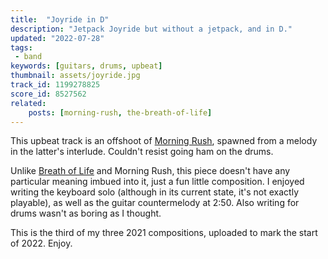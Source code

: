```yaml
---
title:  "Joyride in D"
description: "Jetpack Joyride but without a jetpack, and in D."
updated: "2022-07-28"
tags:
 - band
keywords: [guitars, drums, upbeat]
thumbnail: assets/joyride.jpg
track_id: 1199278825
score_id: 8527562
related:
    posts: [morning-rush, the-breath-of-life]
---
```


This upbeat track is an offshoot of [Morning Rush](/posts/morning-rush/), spawned from a melody in the latter's interlude. Couldn't resist going ham on the drums.

Unlike [Breath of Life](/posts/the-breath-of-life/) and Morning Rush, this piece doesn't have any particular meaning imbued into it, just a fun little composition. I enjoyed writing the keyboard solo (although in its current state, it's not exactly playable), as well as the guitar countermelody at 2:50. Also writing for drums wasn't as boring as I thought.

This is the third of my three 2021 compositions, uploaded to mark the start of 2022. Enjoy.

